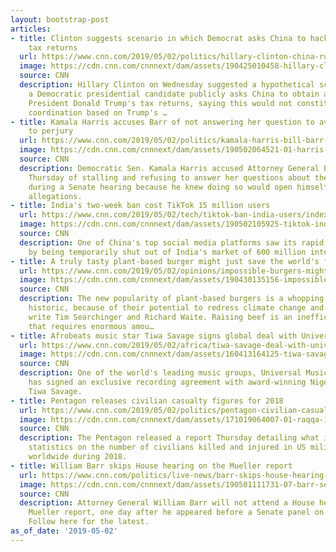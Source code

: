 ```yaml
---
layout: bootstrap-post
articles:
- title: Clinton suggests scenario in which Democrat asks China to hack IRS for Trump's
    tax returns
  url: https://www.cnn.com/2019/05/02/politics/hillary-clinton-china-russia-emails-trump-taxes/index.html
  image: https://cdn.cnn.com/cnnnext/dam/assets/190425010458-hillary-clinton-time-100-summit-01-super-tease.jpg
  source: CNN
  description: Hillary Clinton on Wednesday suggested a hypothetical scenario in which
    a Democratic presidential candidate publicly asks China to obtain and release
    President Donald Trump's tax returns, saying this would not constitute illegal
    coordination based on Trump's …
- title: Kamala Harris accuses Barr of not answering her question to avoid exposure
    to perjury
  url: https://www.cnn.com/2019/05/02/politics/kamala-harris-bill-barr-hearing-cnntv/index.html
  image: https://cdn.cnn.com/cnnnext/dam/assets/190502064521-01-harris-barr-0501-super-tease.jpg
  source: CNN
  description: Democratic Sen. Kamala Harris accused Attorney General Bill Barr on
    Thursday of stalling and refusing to answer her questions about the White House
    during a Senate hearing because he knew doing so would open himself up to perjury
    allegations.
- title: India's two-week ban cost TikTok 15 million users
  url: https://www.cnn.com/2019/05/02/tech/tiktok-ban-india-users/index.html
  image: https://cdn.cnn.com/cnnnext/dam/assets/190502105925-tiktok-india-file-restricted-super-tease.jpg
  source: CNN
  description: One of China's top social media platforms saw its rapid growth braked
    by being temporarily shut out of India's market of 600 million internet users.
- title: A truly tasty plant-based burger might just save the world's forests
  url: https://www.cnn.com/2019/05/02/opinions/impossible-burgers-might-just-save-forests-searchinger-waite/index.html
  image: https://cdn.cnn.com/cnnnext/dam/assets/190430135156-impossible-burger-2-0-super-tease.jpg
  source: CNN
  description: The new popularity of plant-based burgers is a whopping big deal, even
    historic, because of their potential to redress climate change and save forests,
    write Tim Searchinger and Richard Waite. Raising beef is an inefficient process
    that requires enormous amou…
- title: Afrobeats music star Tiwa Savage signs global deal with Universal Music Group
  url: https://www.cnn.com/2019/05/02/africa/tiwa-savage-deal-with-universal-music-group-intl/index.html
  image: https://cdn.cnn.com/cnnnext/dam/assets/160413164125-tiwa-savage-super-tease.jpg
  source: CNN
  description: One of the world's leading music groups, Universal Music Group (UMG)
    has signed an exclusive recording agreement with award-winning Nigerian singer,
    Tiwa Savage.
- title: Pentagon releases civilian casualty figures for 2018
  url: https://www.cnn.com/2019/05/02/politics/pentagon-civilian-casualties-2018/index.html
  image: https://cdn.cnn.com/cnnnext/dam/assets/171019064007-01-raqqa-1019-super-tease.jpg
  source: CNN
  description: The Pentagon released a report Thursday detailing what it is says are
    statistics on the number of civilians killed and injured in US military operations
    worldwide during 2018.
- title: William Barr skips House hearing on the Mueller report
  url: https://www.cnn.com/politics/live-news/barr-skips-house-hearing-mueller-report/index.html
  image: https://cdn.cnn.com/cnnnext/dam/assets/190501111731-07-barr-senate-hearing-0501-super-tease.jpg
  source: CNN
  description: Attorney General William Barr will not attend a House hearing on the
    Mueller report, one day after he appeared before a Senate panel on the same topic.
    Follow here for the latest.
as_of_date: '2019-05-02'
---
```


